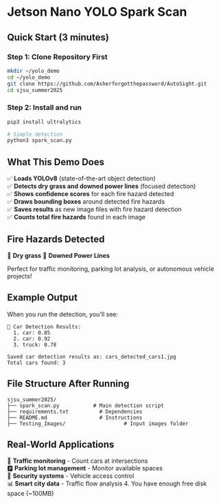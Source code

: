 # Jetson Nano YOLO Spark Scan

## Quick Start (3 minutes)

### Step 1: Clone Repository First
```bash
mkdir ~/yolo_demo 
cd ~/yolo_demo
git clone https://github.com/Asherforgotthepassword/AutoSight.git
cd sjsu_summer2025
```

### Step 2: Install and run
```bash
pip3 install ultralytics

# Simple detection 
python3 spark_scan.py

```

## What This Demo Does

✅ **Loads YOLOv8** (state-of-the-art object detection)  
✅ **Detects dry grass and downed power lines** (focused detection)  
✅ **Shows confidence scores** for each fire hazard detected  
✅ **Draws bounding boxes** around detected fire hazards  
✅ **Saves results** as new image files with fire hazard detection  
✅ **Counts total fire hazards** found in each image

## Fire Hazards Detected

🚗 **Dry grass**
🚚 **Downed Power Lines**

Perfect for traffic monitoring, parking lot analysis, or autonomous vehicle projects!

## Example Output

When you run the detection, you'll see:
```
🚗 Car Detection Results:
  1. car: 0.85
  2. car: 0.92
  3. truck: 0.78

Saved car detection results as: cars_detected_cars1.jpg
Total cars found: 3
```

## File Structure After Running

```
sjsu_summer2025/
├── spark_scan.py           # Main detection script
├── requirements.txt          # Dependencies
├── README.md                 # Instructions
├── Testing_Images/                   # Input images folder
```


## Real-World Applications

🚦 **Traffic monitoring** - Count cars at intersections  
🅿️ **Parking lot management** - Monitor available spaces  
🚨 **Security systems** - Vehicle access control  
📊 **Smart city data** - Traffic flow analysis
4. You have enough free disk space (~100MB)
